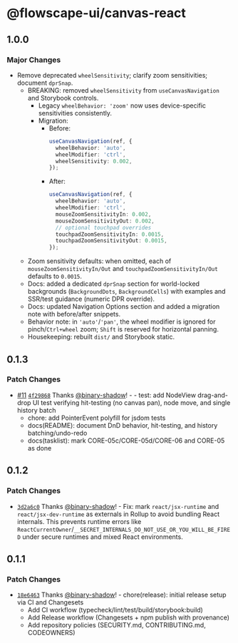 # @flowscape-ui/canvas-react

## 1.0.0

### Major Changes

- Remove deprecated `wheelSensitivity`; clarify zoom sensitivities; document `dprSnap`.
  - BREAKING: removed `wheelSensitivity` from `useCanvasNavigation` and Storybook controls.
    - Legacy `wheelBehavior: 'zoom'` now uses device-specific sensitivities consistently.
    - Migration:
      - Before:
        ```ts
        useCanvasNavigation(ref, {
          wheelBehavior: 'auto',
          wheelModifier: 'ctrl',
          wheelSensitivity: 0.002,
        });
        ```
      - After:
        ```ts
        useCanvasNavigation(ref, {
          wheelBehavior: 'auto',
          wheelModifier: 'ctrl',
          mouseZoomSensitivityIn: 0.002,
          mouseZoomSensitivityOut: 0.002,
          // optional touchpad overrides
          touchpadZoomSensitivityIn: 0.0015,
          touchpadZoomSensitivityOut: 0.0015,
        });
        ```
  - Zoom sensitivity defaults: when omitted, each of `mouseZoomSensitivityIn/Out` and `touchpadZoomSensitivityIn/Out` defaults to `0.0015`.
  - Docs: added a dedicated `dprSnap` section for world-locked backgrounds (`BackgroundDots`, `BackgroundCells`) with examples and SSR/test guidance (numeric DPR override).
  - Docs: updated Navigation Options section and added a migration note with before/after snippets.
  - Behavior note: in `'auto'`/`'pan'`, the wheel modifier is ignored for pinch/`Ctrl+wheel` zoom; `Shift` is reserved for horizontal panning.
  - Housekeeping: rebuilt `dist/` and Storybook static.

## 0.1.3

### Patch Changes

- [#11](https://github.com/Flowscape-UI/canvas-react/pull/11) [`4f29868`](https://github.com/Flowscape-UI/canvas-react/commit/4f298683d15ceedfa47a6eb2359e0b4376927264) Thanks [@binary-shadow](https://github.com/binary-shadow)! - - test: add NodeView drag-and-drop UI test verifying hit-testing (no canvas pan), node move, and single history batch
  - chore: add PointerEvent polyfill for jsdom tests
  - docs(README): document DnD behavior, hit-testing, and history batching/undo-redo
  - docs(tasklist): mark CORE-05c/CORE-05d/CORE-06 and CORE-05 as done

## 0.1.2

### Patch Changes

- [`3d2a6c0`](https://github.com/Flowscape-UI/canvas-react/commit/3d2a6c0f98a3b0d9509fb566550aee700cc734ca) Thanks [@binary-shadow](https://github.com/binary-shadow)! - Fix: mark `react/jsx-runtime` and `react/jsx-dev-runtime` as externals in Rollup to avoid bundling React internals. This prevents runtime errors like `ReactCurrentOwner`/`__SECRET_INTERNALS_DO_NOT_USE_OR_YOU_WILL_BE_FIRED` under secure runtimes and mixed React environments.

## 0.1.1

### Patch Changes

- [`18e6463`](https://github.com/Flowscape-UI/canvas-react/commit/18e646301d67f422b385fcf7211504a010fe61d6) Thanks [@binary-shadow](https://github.com/binary-shadow)! - chore(release): initial release setup via CI and Changesets
  - Add CI workflow (typecheck/lint/test/build/storybook:build)
  - Add Release workflow (Changesets + npm publish with provenance)
  - Add repository policies (SECURITY.md, CONTRIBUTING.md, CODEOWNERS)
